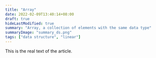 ```yaml
---
title: "Array"
date: 2022-02-09T13:40:14+08:00
draft: true
hideLastModified: true
summary: "Array, a collection of elements with the same data type"
summaryImage: "summary_ds.png"
tags: ["data structure", "linear"]
---
```


This is the real text of the article. 